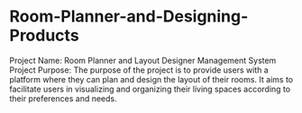 # Room-Planner-and-Designing-Products
Project Name: Room Planner and Layout Designer Management System  Project Purpose: The purpose of the project is to provide users with a platform where they can plan and design the layout of their rooms. It aims to facilitate users in visualizing and organizing their living spaces according to their preferences and needs.

